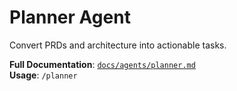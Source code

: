 # Planner Agent

Convert PRDs and architecture into actionable tasks.

**Full Documentation**: [`docs/agents/planner.md`](../../docs/agents/planner.md)  
**Usage**: `/planner`